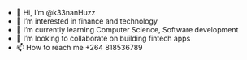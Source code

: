 - 👋 Hi, I’m @k33nanHuzz
- 👀 I’m interested in finance and technology
- 🌱 I’m currently learning Computer Science, Software development
- 💞️ I’m looking to collaborate on building fintech apps
- 📫 How to reach me +264 818536789

<!---
keenster35/keenster35 is a ✨ special ✨ repository because its `README.md` (this file) appears on your GitHub profile.
You can click the Preview link to take a look at your changes.
--->
